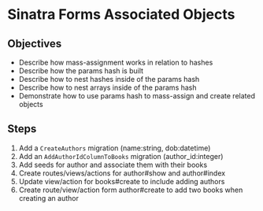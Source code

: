 # Sinatra Forms Associated Objects

## Objectives

* Describe how mass-assignment works in relation to hashes
* Describe how the params hash is built
* Describe how to nest hashes inside of the params hash
* Describe how to nest arrays inside of the params hash
* Demonstrate how to use params hash to mass-assign and create related objects

## Steps

1. Add a `CreateAuthors` migration (name:string, dob:datetime)
2. Add an `AddAuthorIdColumnToBooks` migration (author_id:integer)
3. Add seeds for author and associate them with their books
4. Create routes/views/actions for author#show and author#index
5. Update view/action for books#create to include adding authors
6. Create route/view/action form author#create to add two books when creating an author
